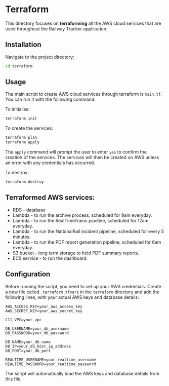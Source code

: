 # Terraform

This directory focuses on **terraforming** all the AWS cloud services that are used throughout the Railway Tracker application.


## Installation

Navigate to the project directory:

```bash
cd terraform
```

## Usage

The main script to create AWS cloud services through terraform is `main.tf`. You can run it with the following command:

To initialise: 
```bash
terraform init 
```

To create the services:
```bash
terraform plan
terraform apply 
```
The ```apply``` command will prompt the user to enter ```yes``` to confirm the creation of the services. The services will then be created on AWS unless an error with any credentials has occurred. 

To destroy:
```bash
terraform destroy
```

## Terraformed AWS services:
* RDS - database
* Lambda - to run the archive process, scheduled for 9am everyday.
* Lambda - to run the RealTimeTrains pipeline, scheduled for 12am everyday.
* Lambda - to run the NationalRail incident pipeline, scheduled for every 5 minutes.
* Lambda - to run the PDF report generation pipeline, scheduled for 6am everyday.
* S3 bucket - long term storage to hold PDF summary reports.
* ECS service - to run the dashboard.


## Configuration
Before running the script, you need to set up your AWS credentials. Create a new file called `.terraform.tfvars` in the `terraform` directory and add the following lines, with your actual AWS keys and database details:

```text
AWS_ACCESS_KEY=your_aws_access_key
AWS_SECRET_KEY=your_aws_secret_key

C11_VPC=your_vpc

DB_USERNAME=your_db_username
DB_PASSWORD=your_db_password

DB_NAME=your_db_name
DB_IP=your_db_host_ip_address
DB_PORT=your_db_port

REALTIME_USERNAME=your_realtime_username
REALTIME_PASSWORD=your_realtime_password
```


The script will automatically load the AWS keys and database details from this file.